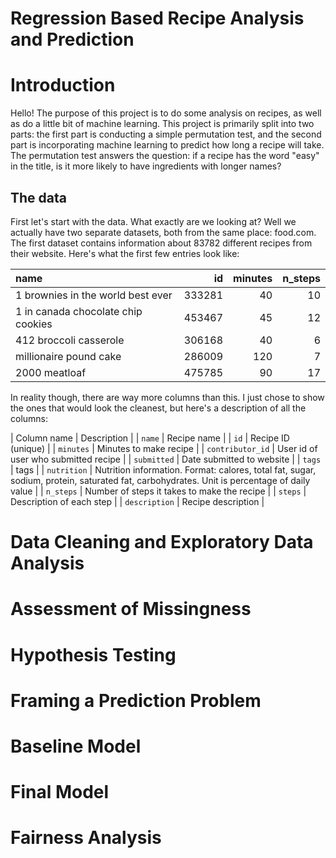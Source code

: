 # Regression Based Recipe Analysis and Prediction
# Introduction
Hello! The purpose of this project is to do some analysis on recipes, as well as do a little bit of machine learning. This project is primarily split into two parts: the first part is conducting a simple permutation test, and the second part is incorporating machine learning to predict how long a recipe will take. The permutation test answers the question: if a recipe has the word "easy" in the title, is it more likely to have ingredients with longer names? 

## The data

First let's start with the data. What exactly are we looking at? Well we actually have two separate datasets, both from the same place: food.com. The first dataset contains information about 83782 different recipes from their website. Here's what the first few entries look like:

| name                                 |     id |   minutes |   n_steps |
|:-------------------------------------|-------:|----------:|----------:|
| 1 brownies in the world    best ever | 333281 |        40 |        10 |
| 1 in canada chocolate chip cookies   | 453467 |        45 |        12 |
| 412 broccoli casserole               | 306168 |        40 |         6 |
| millionaire pound cake               | 286009 |       120 |         7 |
| 2000 meatloaf                        | 475785 |        90 |        17 |

In reality though, there are way more columns than this. I just chose to show the ones that would look the cleanest, but here's a description of all the columns:

| Column name | Description |
| `name` | Recipe name |
| `id` | Recipe ID (unique) | 
| `minutes` | Minutes to make recipe | 
| `contributor_id` | User id of user who submitted recipe | 
| `submitted` | Date submitted to website | 
| `tags` | tags | 
| `nutrition` | Nutrition information. Format: calores, total fat, sugar, sodium, protein, saturated fat, carbohydrates. Unit is percentage of daily value | 
| `n_steps` | Number of steps it takes to make the recipe | 
| `steps` | Description of each step | 
| `description` | Recipe description | 
# Data Cleaning and Exploratory Data Analysis

# Assessment of Missingness

# Hypothesis Testing

# Framing a Prediction Problem

# Baseline Model

# Final Model

# Fairness Analysis